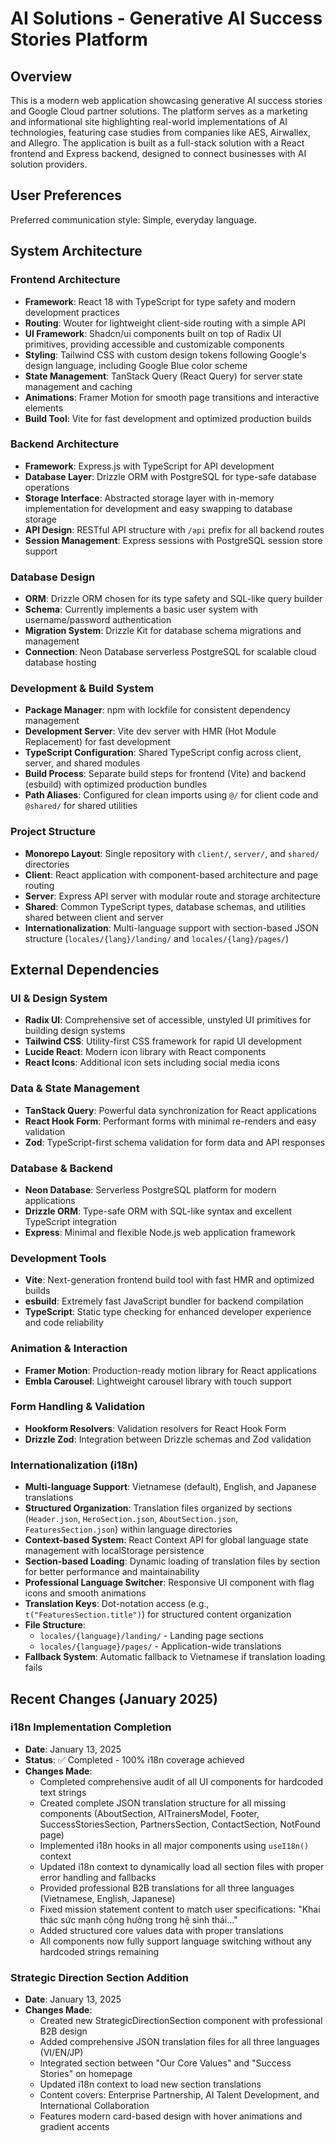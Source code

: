 # AI Solutions - Generative AI Success Stories Platform

## Overview

This is a modern web application showcasing generative AI success stories and Google Cloud partner solutions. The platform serves as a marketing and informational site highlighting real-world implementations of AI technologies, featuring case studies from companies like AES, Airwallex, and Allegro. The application is built as a full-stack solution with a React frontend and Express backend, designed to connect businesses with AI solution providers.

## User Preferences

Preferred communication style: Simple, everyday language.

## System Architecture

### Frontend Architecture
- **Framework**: React 18 with TypeScript for type safety and modern development practices
- **Routing**: Wouter for lightweight client-side routing with a simple API
- **UI Framework**: Shadcn/ui components built on top of Radix UI primitives, providing accessible and customizable components
- **Styling**: Tailwind CSS with custom design tokens following Google's design language, including Google Blue color scheme
- **State Management**: TanStack Query (React Query) for server state management and caching
- **Animations**: Framer Motion for smooth page transitions and interactive elements
- **Build Tool**: Vite for fast development and optimized production builds

### Backend Architecture
- **Framework**: Express.js with TypeScript for API development
- **Database Layer**: Drizzle ORM with PostgreSQL for type-safe database operations
- **Storage Interface**: Abstracted storage layer with in-memory implementation for development and easy swapping to database storage
- **API Design**: RESTful API structure with `/api` prefix for all backend routes
- **Session Management**: Express sessions with PostgreSQL session store support

### Database Design
- **ORM**: Drizzle ORM chosen for its type safety and SQL-like query builder
- **Schema**: Currently implements a basic user system with username/password authentication
- **Migration System**: Drizzle Kit for database schema migrations and management
- **Connection**: Neon Database serverless PostgreSQL for scalable cloud database hosting

### Development & Build System
- **Package Manager**: npm with lockfile for consistent dependency management
- **Development Server**: Vite dev server with HMR (Hot Module Replacement) for fast development
- **TypeScript Configuration**: Shared TypeScript config across client, server, and shared modules
- **Build Process**: Separate build steps for frontend (Vite) and backend (esbuild) with optimized production bundles
- **Path Aliases**: Configured for clean imports using `@/` for client code and `@shared/` for shared utilities

### Project Structure
- **Monorepo Layout**: Single repository with `client/`, `server/`, and `shared/` directories
- **Client**: React application with component-based architecture and page routing
- **Server**: Express API server with modular route and storage architecture
- **Shared**: Common TypeScript types, database schemas, and utilities shared between client and server
- **Internationalization**: Multi-language support with section-based JSON structure (`locales/{lang}/landing/` and `locales/{lang}/pages/`)

## External Dependencies

### UI & Design System
- **Radix UI**: Comprehensive set of accessible, unstyled UI primitives for building design systems
- **Tailwind CSS**: Utility-first CSS framework for rapid UI development
- **Lucide React**: Modern icon library with React components
- **React Icons**: Additional icon sets including social media icons

### Data & State Management
- **TanStack Query**: Powerful data synchronization for React applications
- **React Hook Form**: Performant forms with minimal re-renders and easy validation
- **Zod**: TypeScript-first schema validation for form data and API responses

### Database & Backend
- **Neon Database**: Serverless PostgreSQL platform for modern applications
- **Drizzle ORM**: Type-safe ORM with SQL-like syntax and excellent TypeScript integration
- **Express**: Minimal and flexible Node.js web application framework

### Development Tools
- **Vite**: Next-generation frontend build tool with fast HMR and optimized builds
- **esbuild**: Extremely fast JavaScript bundler for backend compilation
- **TypeScript**: Static type checking for enhanced developer experience and code reliability

### Animation & Interaction
- **Framer Motion**: Production-ready motion library for React applications
- **Embla Carousel**: Lightweight carousel library with touch support

### Form Handling & Validation
- **Hookform Resolvers**: Validation resolvers for React Hook Form
- **Drizzle Zod**: Integration between Drizzle schemas and Zod validation

### Internationalization (i18n)
- **Multi-language Support**: Vietnamese (default), English, and Japanese translations
- **Structured Organization**: Translation files organized by sections (`Header.json`, `HeroSection.json`, `AboutSection.json`, `FeaturesSection.json`) within language directories
- **Context-based System**: React Context API for global language state management with localStorage persistence
- **Section-based Loading**: Dynamic loading of translation files by section for better performance and maintainability
- **Professional Language Switcher**: Responsive UI component with flag icons and smooth animations
- **Translation Keys**: Dot-notation access (e.g., `t("FeaturesSection.title")`) for structured content organization
- **File Structure**: 
  - `locales/{language}/landing/` - Landing page sections
  - `locales/{language}/pages/` - Application-wide translations
- **Fallback System**: Automatic fallback to Vietnamese if translation loading fails

## Recent Changes (January 2025)

### i18n Implementation Completion
- **Date**: January 13, 2025
- **Status**: ✅ Completed - 100% i18n coverage achieved
- **Changes Made**:
  - Completed comprehensive audit of all UI components for hardcoded text strings
  - Created complete JSON translation structure for all missing components (AboutSection, AITrainersModel, Footer, SuccessStoriesSection, PartnersSection, ContactSection, NotFound page)
  - Implemented i18n hooks in all major components using `useI18n()` context
  - Updated i18n context to dynamically load all section files with proper error handling and fallbacks
  - Provided professional B2B translations for all three languages (Vietnamese, English, Japanese)
  - Fixed mission statement content to match user specifications: "Khai thác sức mạnh cộng hưởng trong hệ sinh thái..."
  - Added structured core values data with proper translations
  - All components now fully support language switching without any hardcoded strings remaining

### Strategic Direction Section Addition
- **Date**: January 13, 2025
- **Changes Made**:
  - Created new StrategicDirectionSection component with professional B2B design
  - Added comprehensive JSON translation files for all three languages (VI/EN/JP)
  - Integrated section between "Our Core Values" and "Success Stories" on homepage
  - Updated i18n context to load new section translations
  - Content covers: Enterprise Partnership, AI Talent Development, and International Collaboration
  - Features modern card-based design with hover animations and gradient accents
